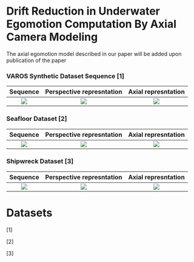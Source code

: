# Drift Reduction in Underwater Egomotion Computation By Axial Camera Modeling


The axial egomotion model described in our paper will be added upon publication of the paper


### VAROS Synthetic Dataset Sequence [1]
Sequence  |  Perspective represntation  |  Axial represntation
:----------------:|:--------------------:|:--------------------:
![](https://github.com/bashar-elnashef/Axial-underwater-egomotion/blob/main/GIFs/Sequence_SHIP.gif?raw=true)  |  ![](https://github.com/bashar-elnashef/Axial-underwater-egomotion/blob/main/GIFs/Trajectory_SHIP_perspective.gif?raw=true)  |  ![](https://github.com/bashar-elnashef/Axial-underwater-egomotion/blob/main/GIFs/Trajectory_SHIP_axial.gif?raw=true)


### Seafloor Dataset [2]
Sequence  |  Perspective represntation  |  Axial represntation
:----------------:|:--------------------:|:--------------------:
![](https://github.com/bashar-elnashef/Axial-underwater-egomotion/blob/main/GIFs/Sequence_SHIP.gif?raw=true)  |  ![](https://github.com/bashar-elnashef/Axial-underwater-egomotion/blob/main/GIFs/Trajectory_SHIP_perspective.gif?raw=true)  |  ![](https://github.com/bashar-elnashef/Axial-underwater-egomotion/blob/main/GIFs/Trajectory_SHIP_axial.gif?raw=true)


### Shipwreck Dataset [3]
Sequence  |  Perspective represntation  |  Axial represntation
:----------------:|:--------------------:|:--------------------:
![](https://github.com/bashar-elnashef/Axial-underwater-egomotion/blob/main/GIFs/Sequence_SHIP.gif?raw=true)  |  ![](https://github.com/bashar-elnashef/Axial-underwater-egomotion/blob/main/GIFs/Trajectory_SHIP_perspective.gif?raw=true)  |  ![](https://github.com/bashar-elnashef/Axial-underwater-egomotion/blob/main/GIFs/Trajectory_SHIP_axial.gif?raw=true)


# Datasets 

[1]

[2]

[3]

